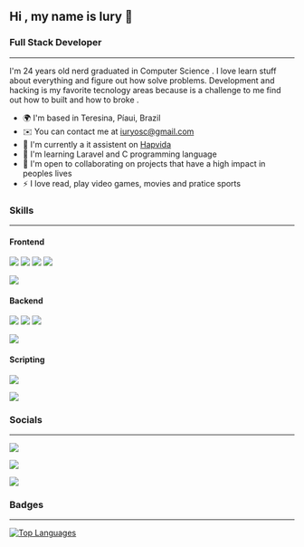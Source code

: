 ## Hi , my name is Iury 👋

### Full Stack Developer
-----------------------------

I'm 24 years old nerd graduated in Computer Science  . I love learn stuff about everything and figure out how solve problems.
Development and hacking is my favorite tecnology areas because is a challenge to me find out how to built and how to broke .

* 🌍  I'm based in Teresina, Píaui, Brazil
* ✉️  You can contact me at [iuryosc@gmail.com](mailto:iuryosc@gmail.com)
* 🚀  I'm currently a it assistent on [Hapvida](hapvida.com.br)
* 🧠  I'm learning Laravel and C programming language
* 🤝  I'm open to collaborating on projects that have a high impact in peoples lives
* ⚡  I love read, play video games, movies and pratice sports  

### Skills
-----------------------------

  
  #### Frontend

  <p align="left">
<img src="https://img.shields.io/badge/HTML5-E34F26?style=for-the-badge&logo=html5&logoColor=white"  />
  
<img src="https://img.shields.io/badge/CSS-239120?&style=for-the-badge&logo=css3&logoColor=white"  />
  
<img src="https://img.shields.io/badge/JavaScript-F7DF1E?style=for-the-badge&logo=javascript&logoColor=black"  />
  
<img src="https://img.shields.io/badge/Vue.js-35495E?style=for-the-badge&logo=vue.js&logoColor=4FC08D"  />
  
<img src="https://img.shields.io/badge/Tailwind_CSS-38B2AC?style=for-the-badge&logo=tailwind-css&logoColor=white"  /></p>
  

  
  #### Backend
 
  <p align="left">
  <img src="https://img.shields.io/badge/SQLite-07405E?style=for-the-badge&logo=sqlite&logoColor=white"  />
  
  <img src="https://img.shields.io/badge/MySQL-00000F?style=for-the-badge&logo=mysql&logoColor=white"  />
  
  <img src="https://img.shields.io/badge/Laravel-FF2D20?style=for-the-badge&logo=laravel&logoColor=white"  />
  
  <img src="https://img.shields.io/badge/PHP-777BB4?style=for-the-badge&logo=php&logoColor=white"  /></p>
  
  
  #### Scripting 

  <p align="left">
  <img src="https://img.shields.io/badge/Python-14354C?style=for-the-badge&logo=python&logoColor=white"  />
  
  <img src="https://img.shields.io/badge/C-00599C?style=for-the-badge&logo=c&logoColor=white"  /></p>
  
### Socials
-----------------------------
  <p align="left">
  
  <a href="https://www.linkedin.com/in/iury-cavalcante-632a97187/"><img src="https://img.shields.io/badge/LinkedIn-0077B5?style=for-the-badge&logo=linkedin&logoColor=white"  /></a>
  
  <a href="discord.gg/#7199"><img src="https://img.shields.io/badge/Discord-7289DA?style=for-the-badge&logo=discord&logoColor=white"  /></a>
  
  <a href="https://github.com/iuryol"><img src="https://img.shields.io/badge/GitHub-100000?style=for-the-badge&logo=github&logoColor=white"  /></a></p>
  
### Badges
-----------------------------
  
  <a href="https://github.com/iuryol" align="left"><img src="https://github-readme-stats.vercel.app/api/top-langs/?username=peguimasid&layout=compact&title_color=3382ed&text_color=ffffff&icon_color=3382ed&bg_color=171717&hide_border=true&locale=en&custom_title=Top%20%Languages" alt="Top Languages" /></a>
  
  
</p>
